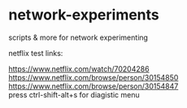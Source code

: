 # network-experiments
scripts &amp; more for network experimenting


netflix test links:  

https://www.netflix.com/watch/70204286  
https://www.netflix.com/browse/person/30154850  
https://www.netflix.com/browse/person/30154847  
press ctrl-shift-alt+s for diagistic menu
